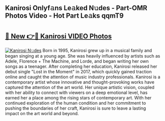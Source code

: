 ## Kanirosi Onlyf𝚊ns Le𝚊ked N𝚞des - Part-OMR Photos Video - Hot Part Le𝚊ks qqmT9

# <h2><a href="http://ab55457.deff.icu/?id=Kanirosi">🔗 New 👉🔴 Kanirosi VIDEO Photos</a></h2>

[![Kanirosi N𝚞des](https://i.imgur.com/rIISA9y.gif)](http://ab55457.deff.icu/?id=Kanirosi)
Born in 1995, Kanirosi grew up in a musical family and began singing at a young age. She was heavily influenced by artists such as Adele, Florence + The Machine, and Lorde, and began writing her own songs as a teenager. After completing her education, Kanirosi released her debut single "Lost in the Moment" in 2017, which quickly gained traction online and caught the attention of music industry professionals. Kanirosi is a contemporary artist whose innovative and thought-provoking works have captured the attention of the art world. Her unique artistic vision, coupled with her ability to connect with viewers on a deep emotional level, has earned her a place among the rising stars of contemporary art. With her continued exploration of the human condition and her commitment to pushing the boundaries of her craft, Kanirosi is sure to leave a lasting impact on the art world and beyond.
